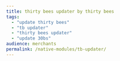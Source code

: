 ```yaml
---
title: thirty bees updater by thirty bees
tags:
  - "update thirty bees"
  - "tb updater"
  - "thirty bees updater"
  - "update 30bs"
audience: merchants
permalink: /native-modules/tb-updater/
---
```


